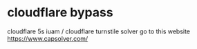 # cloudflare bypass
 
cloudflare 5s iuam / cloudflare turnstile solver  go to this website https://www.capsolver.com/



 
 
 





